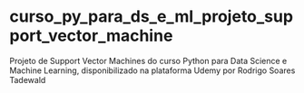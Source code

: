 # curso_py_para_ds_e_ml_projeto_support_vector_machine
Projeto de Support Vector Machines do curso Python para Data Science e Machine Learning, disponibilizado na plataforma Udemy por Rodrigo Soares Tadewald
